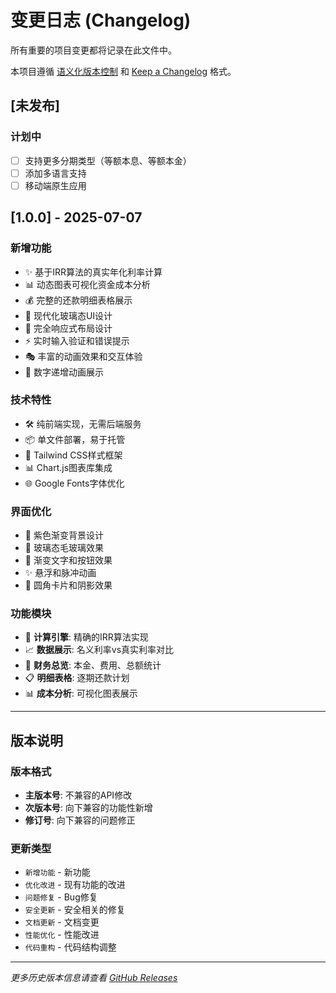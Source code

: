 # 变更日志 (Changelog)

所有重要的项目变更都将记录在此文件中。

本项目遵循 [语义化版本控制](https://semver.org/lang/zh-CN/) 和 [Keep a Changelog](https://keepachangelog.com/zh-CN/1.0.0/) 格式。

## [未发布]

### 计划中
- [ ] 支持更多分期类型（等额本息、等额本金）
- [ ] 添加多语言支持
- [ ] 移动端原生应用

## [1.0.0] - 2025-07-07

### 新增功能
- ✨ 基于IRR算法的真实年化利率计算
- 📊 动态图表可视化资金成本分析
- 💰 完整的还款明细表格展示
- 🎨 现代化玻璃态UI设计
- 📱 完全响应式布局设计
- ⚡ 实时输入验证和错误提示
- 🎭 丰富的动画效果和交互体验
- 🔄 数字递增动画展示

### 技术特性
- 🛠️ 纯前端实现，无需后端服务
- 📦 单文件部署，易于托管
- 🎨 Tailwind CSS样式框架
- 📊 Chart.js图表库集成
- 🌐 Google Fonts字体优化

### 界面优化
- 🎨 紫色渐变背景设计
- 💎 玻璃态毛玻璃效果
- 🌈 渐变文字和按钮效果
- ✨ 悬浮和脉冲动画
- 📐 圆角卡片和阴影效果

### 功能模块
- 🧮 **计算引擎**: 精确的IRR算法实现
- 📈 **数据展示**: 名义利率vs真实利率对比
- 💼 **财务总览**: 本金、费用、总额统计
- 📋 **明细表格**: 逐期还款计划
- 📊 **成本分析**: 可视化图表展示

---

## 版本说明

### 版本格式
- **主版本号**: 不兼容的API修改
- **次版本号**: 向下兼容的功能性新增
- **修订号**: 向下兼容的问题修正

### 更新类型
- `新增功能` - 新功能
- `优化改进` - 现有功能的改进
- `问题修复` - Bug修复
- `安全更新` - 安全相关的修复
- `文档更新` - 文档变更
- `性能优化` - 性能改进
- `代码重构` - 代码结构调整

---

*更多历史版本信息请查看 [GitHub Releases](https://github.com/codertesla/EAR/releases)* 